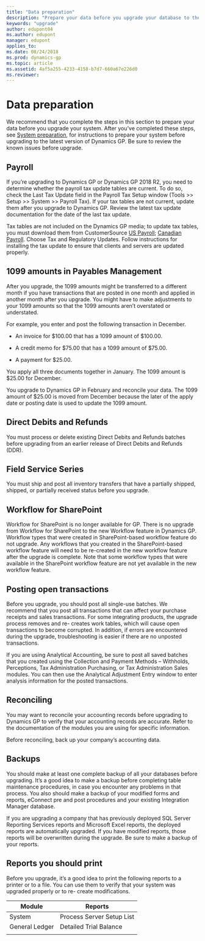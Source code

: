 ```yaml
---
title: "Data preparation"
description: "Prepare your data before you upgrade your database to the latest version of Dynamics GP."
keywords: "upgrade"
author: edupont04
ms.author: edupont
manager: edupont
applies_to: 
ms.date: 08/24/2018
ms.prod: dynamics-gp
ms.topic: article
ms.assetid: 4af5a255-4233-4158-b7d7-660a67e226d0
ms.reviewer: 
---
```

# Data preparation

We recommend that you complete the steps in this section to prepare your data before you upgrade your system. After you’ve completed these steps, see [System preparation](system-preparation.md), for instructions to prepare your system before upgrading to the latest version of Dynamics GP. Be sure to review the known issues before upgrade.  

## Payroll

If you’re upgrading to Dynamics GP or Dynamics GP 2018 R2, you need to determine whether the payroll tax update tables are current. To do so, check the Last Tax Update field in the Payroll Tax Setup window (Tools &gt;&gt; Setup &gt;&gt; System &gt;&gt; Payroll Tax). If your tax tables are not current, update them after you upgrade to Dynamics GP. Review the latest tax update documentation for the date of the last tax update.

Tax tables are not included on the Dynamics GP media; to update tax tables, you must download them from CustomerSource [US Payroll](https://mbs.microsoft.com/customersource/northamerica/GP/downloads/taxregulatory-updates/TUGP2018); [Canadian Payroll](https://mbs.microsoft.com/customersource/northamerica/GP/downloads/tax-regulatory-updates/cagptuye2018). Choose Tax and Regulatory Updates. Follow instructions for installing the tax update to ensure that clients and servers are updated properly.

## 1099 amounts in Payables Management

After you upgrade, the 1099 amounts might be transferred to a different month if you have transactions that are posted in one month and applied in another month after you upgrade. You might have to make adjustments to your 1099 amounts so that the 1099 amounts aren’t overstated or understated.

For example, you enter and post the following transaction in December.

- An invoice for $100.00 that has a 1099 amount of $100.00.

- A credit memo for $75.00 that has a 1099 amount of $75.00.

- A payment for $25.00.

You apply all three documents together in January. The 1099 amount is $25.00 for December.

You upgrade to Dynamics GP in February and reconcile your data. The 1099 amount of $25.00 is moved from December because the later of the apply date or posting date is used to update the 1099 amount.

## Direct Debits and Refunds

You must process or delete existing Direct Debits and Refunds batches before upgrading from an earlier release of Direct Debits and Refunds (DDR).

## Field Service Series

You must ship and post all inventory transfers that have a partially shipped, shipped, or partially received status before you upgrade.

## Workflow for SharePoint

Workflow for SharePoint is no longer available for GP. There is no upgrade from Workflow for SharePoint to the new Workflow feature in Dynamics GP. Workflow types that were created in SharePoint-based workflow feature do not upgrade. Any workflows that you created in the SharePoint-based workflow feature will need to be re-created in the new workflow feature after the upgrade is complete. Note that some workflow types that were available in the SharePoint workflow feature are not yet available in the new workflow feature.

## Posting open transactions

Before you upgrade, you should post all single-use batches. We recommend that you post all transactions that can affect your purchase receipts and sales transactions. For some integrating products, the upgrade process removes and re- creates work tables, which will cause open transactions to become corrupted. In addition, if errors are encountered during the upgrade, troubleshooting is easier if there are no unposted transactions.

If you are using Analytical Accounting, be sure to post all saved batches that you created using the Collection and Payment Methods – Withholds, Perceptions, Tax Administration Purchasing, or Tax Administration Sales modules. You can then use the Analytical Adjustment Entry window to enter analysis information for the posted transactions.

## Reconciling

You may want to reconcile your accounting records before upgrading to Dynamics GP to verify that your accounting records are accurate. Refer to the documentation of the modules you are using for specific information.

Before reconciling, back up your company’s accounting data.  

## Backups

You should make at least one complete backup of all your databases before upgrading. It’s a good idea to make a backup before completing table maintenance procedures, in case you encounter any problems in that process. You also should make a backup of your modified forms and reports, eConnect pre and post procedures and your existing Integration Manager database.

If you are upgrading a company that has previously deployed SQL Server Reporting Services reports and Microsoft Excel reports, the deployed reports are automatically upgraded. If you have modified reports, those reports will be overwritten during the upgrade. Be sure to make a backup of your reports.

## Reports you should print

Before you upgrade, it’s a good idea to print the following reports to a printer or to a file. You can use them to verify that your system was upgraded properly or to re- create modifications.

| Module         | Reports                   |
|----------------|---------------------------|
| System         | Process Server Setup List |
| General Ledger | Detailed Trial Balance    |
|                |                           |



